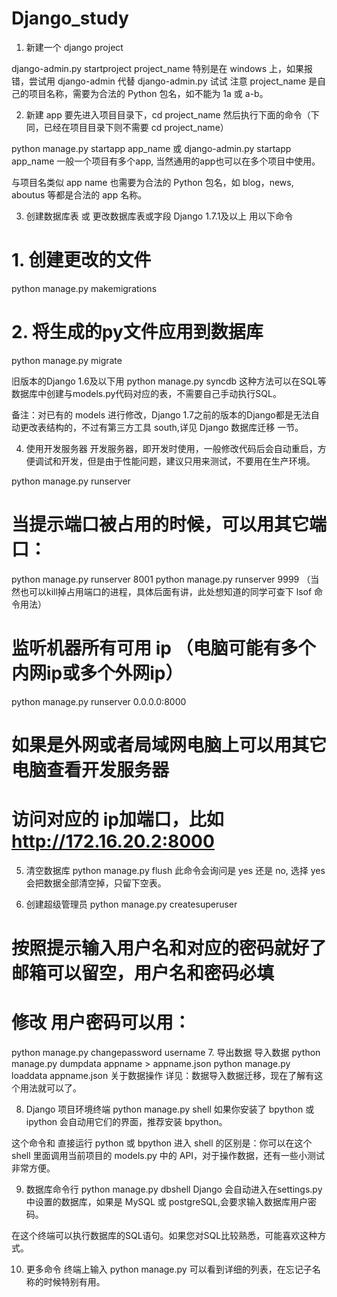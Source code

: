 # Django_study

1. 新建一个 django project

django-admin.py startproject project_name
特别是在 windows 上，如果报错，尝试用 django-admin 代替 django-admin.py 试试
注意 project_name 是自己的项目名称，需要为合法的 Python 包名，如不能为 1a 或 a-b。

2. 新建 app
要先进入项目目录下，cd project_name 然后执行下面的命令（下同，已经在项目目录下则不需要 cd project_name）

python manage.py startapp app_name
或 django-admin.py startapp app_name
一般一个项目有多个app, 当然通用的app也可以在多个项目中使用。

与项目名类似 app name 也需要为合法的 Python 包名，如 blog，news, aboutus 等都是合法的 app 名称。

3. 创建数据库表 或 更改数据库表或字段
Django 1.7.1及以上 用以下命令
# 1. 创建更改的文件
python manage.py makemigrations
# 2. 将生成的py文件应用到数据库
python manage.py migrate
 
 
旧版本的Django 1.6及以下用
python manage.py syncdb
这种方法可以在SQL等数据库中创建与models.py代码对应的表，不需要自己手动执行SQL。

备注：对已有的 models 进行修改，Django 1.7之前的版本的Django都是无法自动更改表结构的，不过有第三方工具 south,详见 Django 数据库迁移 一节。

4. 使用开发服务器
开发服务器，即开发时使用，一般修改代码后会自动重启，方便调试和开发，但是由于性能问题，建议只用来测试，不要用在生产环境。


python manage.py runserver
 
# 当提示端口被占用的时候，可以用其它端口：
python manage.py runserver 8001
python manage.py runserver 9999
（当然也可以kill掉占用端口的进程，具体后面有讲，此处想知道的同学可查下 lsof 命令用法）
 
# 监听机器所有可用 ip （电脑可能有多个内网ip或多个外网ip）
python manage.py runserver 0.0.0.0:8000
# 如果是外网或者局域网电脑上可以用其它电脑查看开发服务器
# 访问对应的 ip加端口，比如 http://172.16.20.2:8000
5. 清空数据库
python manage.py flush
此命令会询问是 yes 还是 no, 选择 yes 会把数据全部清空掉，只留下空表。

6. 创建超级管理员
python manage.py createsuperuser
 
# 按照提示输入用户名和对应的密码就好了邮箱可以留空，用户名和密码必填
 
# 修改 用户密码可以用：
python manage.py changepassword username
7. 导出数据 导入数据
python manage.py dumpdata appname > appname.json
python manage.py loaddata appname.json
关于数据操作 详见：数据导入数据迁移，现在了解有这个用法就可以了。

8. Django 项目环境终端
python manage.py shell
如果你安装了 bpython 或 ipython 会自动用它们的界面，推荐安装 bpython。

这个命令和 直接运行 python 或 bpython 进入 shell 的区别是：你可以在这个 shell 里面调用当前项目的 models.py 中的 API，对于操作数据，还有一些小测试非常方便。

9. 数据库命令行
python manage.py dbshell
Django 会自动进入在settings.py中设置的数据库，如果是 MySQL 或 postgreSQL,会要求输入数据库用户密码。

在这个终端可以执行数据库的SQL语句。如果您对SQL比较熟悉，可能喜欢这种方式。

10. 更多命令
终端上输入 python manage.py 可以看到详细的列表，在忘记子名称的时候特别有用。